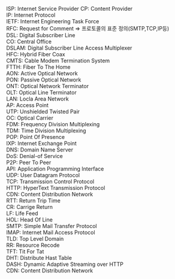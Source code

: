 ISP: Internet Service Provider 
CP: Content Provider  
IP: Internet Protocol  
IETF: Internet Engineering Task Force  
RFC: Request for Comment => 프로토콜의 표준 정의(SMTP,TCP,IP등)  
DSL: Digital Subscriber Line  
CO: Central Office  
DSLAM: Digital Subscriber Line Access Multiplexer  
HFC: Hybrid Fiber Coax  
CMTS: Cable Modem Termination System  
FTTH: Fiber To The Home  
AON: Active Optical Network  
PON: Passive Optical Network  
ONT: Optical Network Terminator  
OLT: Optical Line Terminator  
LAN: Locla Area Network  
AP: Access Point  
UTP: Unshielded Twisted Pair  
OC: Optical Carrier  
FDM: Frequency Division Multiplexing  
TDM: Time Division Multiplexing  
POP: Point Of Presence  
IXP: Internet Exchange Point  
DNS: Domain Name Server  
DoS: Denial-of Service  
P2P: Peer To Peer  
API: Application Programming Interface  
UDP: User Datagram Protocol  
TCP: Transmission Control Protocol  
HTTP: HyperText Transmission Protocol  
CDN: Content Distribution Network  
RTT: Return Trip Time  
CR: Carrige Return  
LF: Life Feed  
HOL: Head Of Line  
SMTP: Simple Mail Transfer Protocol  
IMAP: Internet Mail Access Protocol   
TLD: Top Level Domain  
RR: Resource Recode  
TFT: Tit For Tat  
DHT: Distribute Hast Table  
DASH: Dynamic Adaptive Streaming over HTTP  
CDN: Content Distribution Network  
